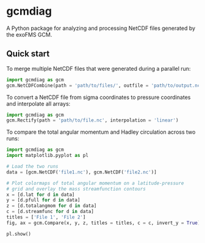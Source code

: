 # gcmdiag

A Python package for analyzing and processing NetCDF files generated by the exoFMS GCM.

## Quick start

To merge multiple NetCDF files that were generated during a parallel run:

```python
import gcmdiag as gcm
gcm.NetCDFCombine(path = 'path/to/files/', outfile = 'path/to/output.nc')
```

To convert a NetCDF file from sigma coordinates to pressure coordinates and interpolate all arrays:

```python
import gcmdiag as gcm
gcm.Rectify(path = 'path/to/file.nc', interpolation = 'linear')
```

To compare the total angular momentum and Hadley circulation across two runs:

```python
import gcmdiag as gcm
import matplotlib.pyplot as pl

# Load the two runs
data = [gcm.NetCDF('file1.nc'), gcm.NetCDF('file2.nc')]

# Plot colormaps of total angular momentum on a latitude-pressure
# grid and overlay the mass streamfunction contours
x = [d.lat for d in data]
y = [d.pfull for d in data]
z = [d.totalangmom for d in data]
c = [d.streamfunc for d in data]
titles = ['File 1', 'File 2']
fig, ax = gcm.Compare(x, y, z, titles = titles, c = c, invert_y = True)

pl.show()
```
